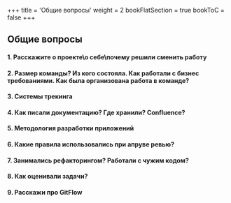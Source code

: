 +++
title = 'Общие вопросы'
weight = 2
bookFlatSection = true
bookToC = false
+++

## Общие вопросы

#### 1. Расскажите о проекте\о себе\почему решили сменить работу
#### 2. Размер команды? Из кого состояла. Как работали с бизнес требованиями. Как была организована работа в команде?
#### 3. Системы трекинга
#### 4. Как писали документацию? Где хранили? Confluence?
#### 5. Методология разработки приложений
#### 6. Какие правила использовались при апруве ревью?
#### 7. Занимались рефакторингом? Работали с чужим кодом?
#### 8. Как оценивали задачи?
#### 9. Расскажи про GitFlow